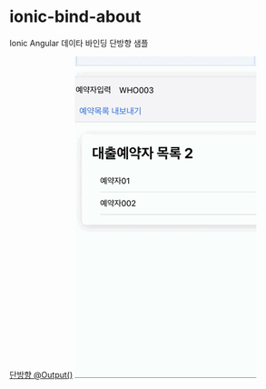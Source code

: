 # ionic-bind-about
Ionic Angular 데이타 바인딩
단방향 샘플


  [단방향 @Output()](./appbindsmp/ionic-output.gif)
  ![plot](/appbindsmp/ionic-output.gif)

